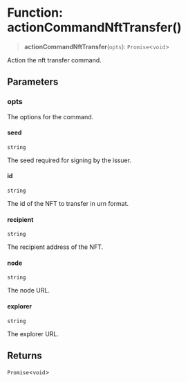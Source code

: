# Function: actionCommandNftTransfer()

> **actionCommandNftTransfer**(`opts`): `Promise`\<`void`\>

Action the nft transfer command.

## Parameters

### opts

The options for the command.

#### seed

`string`

The seed required for signing by the issuer.

#### id

`string`

The id of the NFT to transfer in urn format.

#### recipient

`string`

The recipient address of the NFT.

#### node

`string`

The node URL.

#### explorer

`string`

The explorer URL.

## Returns

`Promise`\<`void`\>
